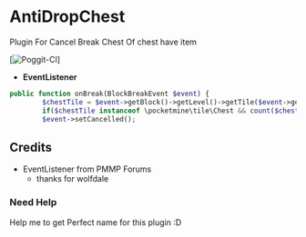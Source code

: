 # AntiDropChest
Plugin For Cancel Break Chest Of chest have item

[![Poggit-CI](https://poggit.pmmp.io/ci.badge/RicardoMilos384/AntiDropChest/AntiDropChest/master)]


- **EventListener**
```php
public function onBreak(BlockBreakEvent $event) {
        $chestTile = $event->getBlock()->getLevel()->getTile($event->getBlock());
        if($chestTile instanceof \pocketmine\tile\Chest && count($chestTile->getInventory()->getContents()) > 0)
        $event->setCancelled();
```

## Credits

- EventListener from PMMP Forums
  - thanks for wolfdale

### Need Help

Help me to get Perfect name for this plugin :D
